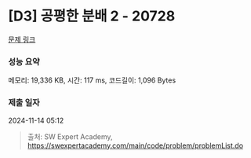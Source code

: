 # [D3] 공평한 분배 2 - 20728 

[문제 링크](https://swexpertacademy.com/main/code/problem/problemDetail.do?contestProbId=AY6cg0MKeVkDFAXt) 

### 성능 요약

메모리: 19,336 KB, 시간: 117 ms, 코드길이: 1,096 Bytes

### 제출 일자

2024-11-14 05:12



> 출처: SW Expert Academy, https://swexpertacademy.com/main/code/problem/problemList.do